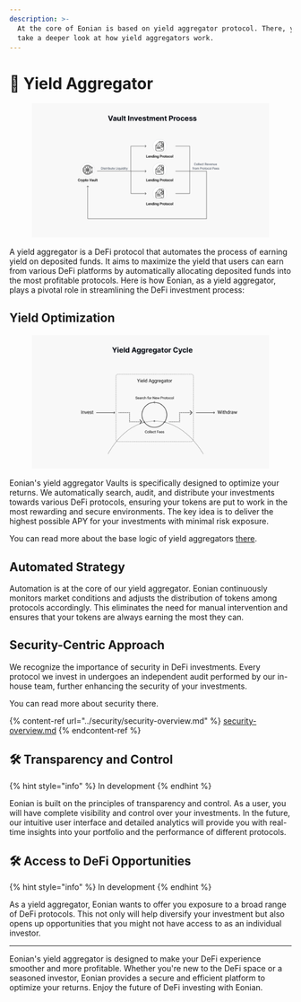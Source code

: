 ```yaml
---
description: >-
  At the core of Eonian is based on yield aggregator protocol. There, you can
  take a deeper look at how yield aggregators work.
---
```


# 🌾 Yield Aggregator

<div data-full-width="true">

<figure><img src="../.gitbook/assets/image (6).png" alt=""><figcaption></figcaption></figure>

</div>

A yield aggregator is a DeFi protocol that automates the process of earning yield on deposited funds. It aims to maximize the yield that users can earn from various DeFi platforms by automatically allocating deposited funds into the most profitable protocols. Here is how Eonian, as a yield aggregator, plays a pivotal role in streamlining the DeFi investment process:

## **Yield Optimization**

<div data-full-width="true">

<figure><img src="../.gitbook/assets/image (7).png" alt=""><figcaption></figcaption></figure>

</div>

Eonian's yield aggregator Vaults is specifically designed to optimize your returns. We automatically search, audit, and distribute your investments towards various DeFi protocols, ensuring your tokens are put to work in the most rewarding and secure environments. The key idea is to deliver the highest possible APY for your investments with minimal risk exposure.

You can read more about the base logic of yield aggregators [there](https://blog.eonian.finance/how-defi-works-understanding-the-protocol-life-curve-df90342ac4c9).

## **Automated Strategy**

Automation is at the core of our yield aggregator. Eonian continuously monitors market conditions and adjusts the distribution of tokens among protocols accordingly. This eliminates the need for manual intervention and ensures that your tokens are always earning the most they can.

## **Security-Centric Approach**

We recognize the importance of security in DeFi investments. Every protocol we invest in undergoes an independent audit performed by our in-house team, further enhancing the security of your investments.

You can read more about security there.

{% content-ref url="../security/security-overview.md" %}
[security-overview.md](../security/security-overview.md)
{% endcontent-ref %}

## 🛠️ **Transparency and Control**

{% hint style="info" %}
In development
{% endhint %}

Eonian is built on the principles of transparency and control. As a user, you will have complete visibility and control over your investments. In the future, our intuitive user interface and detailed analytics will provide you with real-time insights into your portfolio and the performance of different protocols.

## 🛠️ **Access to DeFi Opportunities**

{% hint style="info" %}
In development
{% endhint %}

As a yield aggregator, Eonian wants to offer you exposure to a broad range of DeFi protocols. This not only will help diversify your investment but also opens up opportunities that you might not have access to as an individual investor.

***

Eonian's yield aggregator is designed to make your DeFi experience smoother and more profitable. Whether you're new to the DeFi space or a seasoned investor, Eonian provides a secure and efficient platform to optimize your returns. Enjoy the future of DeFi investing with Eonian.
